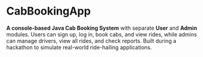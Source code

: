 # CabBookingApp
**A console-based Java Cab Booking System** with separate **User** and **Admin** modules. Users can sign up, log in, book cabs, and view rides, while admins can manage drivers, view all rides, and check reports. Built during a hackathon to simulate real-world ride-hailing applications.
